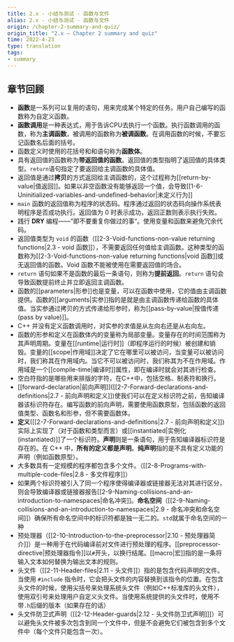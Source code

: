 ```yaml
---
title: 2.x - 小结与测试 - 函数与文件
alias: 2.x - 小结与测试 - 函数与文件
origin: /chapter-2-summary-and-quiz/
origin_title: "2.x — Chapter 2 summary and quiz"
time: 2022-4-23
type: translation
tags:
- summary
---
```


## 章节回顾

- **函数**是一系列可以复用的语句，用来完成某个特定的任务。用户自己编写的函数称为自定义函数。
- **函数调用**是一种表达式，用于告诉CPU去执行一个函数。执行函数调用的函数，称为**主调函数**，被调用的函数称为**被调函数**。在调用函数的时候，不要忘记函数名后面的括号。
- 函数定义时使用的花括号和和语句称为**函数体**。
- 具有返回值的函数称为**带返回值的函数**。返回值的类型指明了返回值的具体类型。`return`语句指定了要返回给主调函数的具体值。
- 返回值是通过**拷贝**的方式返回给主调函数的，这个过程称为[[return-by-value|值返回]]。如果以非空函数没有能够返回一个值，会导致[[1-6-Uninitialized-variables-and-undefined-behavior|未定义行为]]
- `main` 函数的返回值称为程序的状态码。程序通过返回的状态码向操作系统表明程序是否成功执行。返回值为 0 时表示成功，返回正数则表示执行失败。
- 践行 **DRY** 编程——”即不要重复你做过的事“。使用变量和函数来避免冗余代码。
- 返回值类型为 `void` 的函数（[[2-3-Void-functions-non-value returning functions|2.3 - void 函数]]），不需要返回任何值给主调函数。这种类型的函数称为[[2-3-Void-functions-non-value returning functions|void 函数]]或无返回值的函数。Void 函数不能被使用在需要返回值的场合。
- `return` 语句如果不是函数的最后一条语句，则称为**提前返回**。`return` 语句会导致函数提前终止并立即返回主调函数。
- 函数的[[parameters|形参]]也是变量，可以在函数中使用，它的值由主调函数提供。函数的[[arguments|实参]]指的是就是由主调函数传递给函数的具体值。当实参通过拷贝的方式传递给形参时，称为[[pass-by-value|按值传递(pass by value)]]。
- C++ 并没有定义函数调用时，对实参的求值是从左向右还是从右向左。
- 函数的形参和定义在函数体内的变量称为局部变量。变量存在的时间范围称为其声明周期。变量在[[runtime|运行时]]（即程序运行的时候）被创建和销毁。变量的[[scope|作用域]]决定了它在哪里可以被访问，当变量可以被访问时，我们称其在作用域内。当它不可以被访问时，我们称其为不在作用域。作用域是一个[[compile-time|编译时]]属性，即在编译时就会对其进行检查。
- 空白符指的是哪些用来排版的字符，在C++中，包括空格、制表符和换行。
- [[forward-declaration|前向声明]]([[2-7-Forward-declarations-and-definitions|2.7 - 前向声明和定义]])使我们可以在定义标识符之前，告知编译器该标识符存在。编写函数的前向声明，需要使用函数原型，包括函数的返回值类型、函数名和形参，但不需要函数体。
- **定义**([[2-7-Forward-declarations-and-definitions|2.7 - 前向声明和定义]])实际上实现了（对于函数和类型而言）或[[instantiated|实例化(instantiated)]]了一个标识符。**声明**则是一条语句，用于告知编译器标识符是存在的。在 C++ 中，**所有的定义都是声明**。**纯声明**指的是不具有定义功能的声明（例如函数原型）。
- 大多数具有一定规模的程序都包含多个文件。（[[2-8-Programs-with-multiple-code-files|2.8 - 多文件程序]]）
- 如果两个标识符被引入了同一个程序使得编译器或链接器无法对其进行区分，则会导致编译器或链接器报告[[2-9-Naming-collisions-and-an-introduction-to-namespaces|命名冲突]]。**命名空间**（[[2-9-Naming-collisions-and-an-introduction-to-namespaces|2.9 - 命名冲突和命名空间]]）确保所有命名空间中的标识符都是独一无二的。`std`就属于命名空间的一种
- 预处理器（[[2-10-Introduction-to-the-preprocessor|2.10 - 预处理器简介]]）是一种用于在代码编译前对文件进行预处理的程序。[[preprocessor-directive|预处理器指令]]以`#`开头，以换行结尾。[[macro|宏]]指的是一条将输入文本如何替换为输出文本的规则。
- 头文件（[[2-11-Header-files|2.11 - 头文件]]）指的是包含代码声明的文件。当使用 `#include` 指令时，它会把头文件的内容替换到该指令的位置。在包含头文件的时候，使用尖括号来处理系统头文件（例如C++标准库的头文件），使用双引号来处理用户自定义头文件。当使用系统提供的头文件时，使用不带`.h`后缀的版本（如果存在的话）
- 头文件防卫式声明（[[2-12-Header-guards|2.12 - 头文件防卫式声明]]]）可以避免头文件被多次包含到同一个文件中，但是不会避免它们被包含到多个文件中（每个文件只能包含一次）。